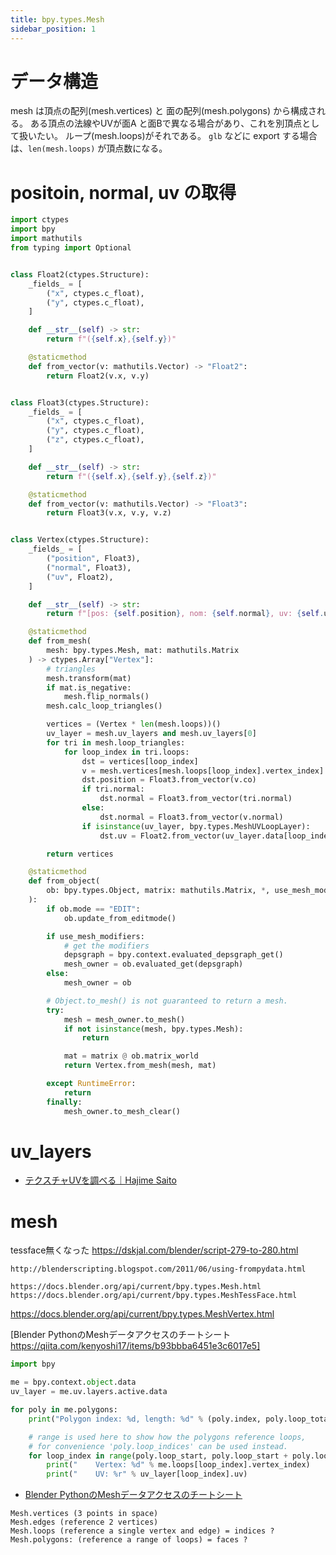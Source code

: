 ```yaml
---
title: bpy.types.Mesh
sidebar_position: 1
---
```


# データ構造

mesh は頂点の配列(mesh.vertices) と 面の配列(mesh.polygons) から構成される。
ある頂点の法線やUVが面A と面Bで異なる場合があり、これを別頂点として扱いたい。
ループ(mesh.loops)がそれである。
`glb` などに export する場合は、`len(mesh.loops)` が頂点数になる。

# positoin, normal, uv の取得

```python
import ctypes
import bpy
import mathutils
from typing import Optional


class Float2(ctypes.Structure):
    _fields_ = [
        ("x", ctypes.c_float),
        ("y", ctypes.c_float),
    ]

    def __str__(self) -> str:
        return f"({self.x},{self.y})"

    @staticmethod
    def from_vector(v: mathutils.Vector) -> "Float2":
        return Float2(v.x, v.y)


class Float3(ctypes.Structure):
    _fields_ = [
        ("x", ctypes.c_float),
        ("y", ctypes.c_float),
        ("z", ctypes.c_float),
    ]

    def __str__(self) -> str:
        return f"({self.x},{self.y},{self.z})"

    @staticmethod
    def from_vector(v: mathutils.Vector) -> "Float3":
        return Float3(v.x, v.y, v.z)


class Vertex(ctypes.Structure):
    _fields_ = [
        ("position", Float3),
        ("normal", Float3),
        ("uv", Float2),
    ]

    def __str__(self) -> str:
        return f"[pos: {self.position}, nom: {self.normal}, uv: {self.uv}]"

    @staticmethod
    def from_mesh(
        mesh: bpy.types.Mesh, mat: mathutils.Matrix
    ) -> ctypes.Array["Vertex"]:
        # triangles
        mesh.transform(mat)
        if mat.is_negative:
            mesh.flip_normals()
        mesh.calc_loop_triangles()

        vertices = (Vertex * len(mesh.loops))()
        uv_layer = mesh.uv_layers and mesh.uv_layers[0]
        for tri in mesh.loop_triangles:
            for loop_index in tri.loops:
                dst = vertices[loop_index]
                v = mesh.vertices[mesh.loops[loop_index].vertex_index]
                dst.position = Float3.from_vector(v.co)
                if tri.normal:
                    dst.normal = Float3.from_vector(tri.normal)
                else:
                    dst.normal = Float3.from_vector(v.normal)
                if isinstance(uv_layer, bpy.types.MeshUVLoopLayer):
                    dst.uv = Float2.from_vector(uv_layer.data[loop_index].uv)

        return vertices

    @staticmethod
    def from_object(
        ob: bpy.types.Object, matrix: mathutils.Matrix, *, use_mesh_modifiers=False
    ):
        if ob.mode == "EDIT":
            ob.update_from_editmode()

        if use_mesh_modifiers:
            # get the modifiers
            depsgraph = bpy.context.evaluated_depsgraph_get()
            mesh_owner = ob.evaluated_get(depsgraph)
        else:
            mesh_owner = ob

        # Object.to_mesh() is not guaranteed to return a mesh.
        try:
            mesh = mesh_owner.to_mesh()
            if not isinstance(mesh, bpy.types.Mesh):
                return

            mat = matrix @ ob.matrix_world
            return Vertex.from_mesh(mesh, mat)

        except RuntimeError:
            return
        finally:
            mesh_owner.to_mesh_clear()

```

# uv\_layers

* [テクスチャUVを調べる｜Hajime Saito](https://note.com/replicorn/n/nc6f582006a99)

# mesh

tessface無くなった
https://dskjal.com/blender/script-279-to-280.html

```
http://blenderscripting.blogspot.com/2011/06/using-frompydata.html

https://docs.blender.org/api/current/bpy.types.Mesh.html
https://docs.blender.org/api/current/bpy.types.MeshTessFace.html
```

https://docs.blender.org/api/current/bpy.types.MeshVertex.html

\[Blender PythonのMeshデータアクセスのチートシート https://qiita.com/kenyoshi17/items/b93bbba6451e3c6017e5]

```py
import bpy

me = bpy.context.object.data
uv_layer = me.uv.layers.active.data

for poly in me.polygons:
    print("Polygon index: %d, length: %d" % (poly.index, poly.loop_total))

    # range is used here to show how the polygons reference loops,
    # for convenience 'poly.loop_indices' can be used instead.
    for loop_index in range(poly.loop_start, poly.loop_start + poly.loop_total):
        print("    Vertex: %d" % me.loops[loop_index].vertex_index)
        print("    UV: %r" % uv_layer[loop_index].uv)
```

* [Blender PythonのMeshデータアクセスのチートシート](https://qiita.com/kenyoshi17/items/b93bbba6451e3c6017e5)

```
Mesh.vertices (3 points in space)
Mesh.edges (reference 2 vertices)
Mesh.loops (reference a single vertex and edge) = indices ?
Mesh.polygons: (reference a range of loops) = faces ?
```

